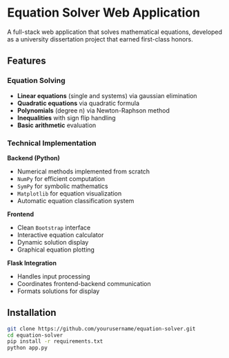 # Equation Solver Web Application  


A full-stack web application that solves mathematical equations, developed as a university dissertation project that earned first-class honors.  

## Features  

### Equation Solving  
- **Linear equations** (single and systems) via gaussian elimination 
- **Quadratic equations** via quadratic formula  
- **Polynomials** (degree n) via Newton-Raphson method  
- **Inequalities** with sign flip handling  
- **Basic arithmetic** evaluation 

### Technical Implementation  
**Backend (Python)**  
- Numerical methods implemented from scratch  
- `NumPy` for efficient computation  
- `SymPy` for symbolic mathematics  
- `Matplotlib` for equation visualization  
- Automatic equation classification system  

**Frontend**  
- Clean `Bootstrap` interface  
- Interactive equation calculator  
- Dynamic solution display  
- Graphical equation plotting  

**Flask Integration**  
- Handles input processing  
- Coordinates frontend-backend communication  
- Formats solutions for display  

## Installation  

```bash
git clone https://github.com/yourusername/equation-solver.git
cd equation-solver
pip install -r requirements.txt
python app.py
